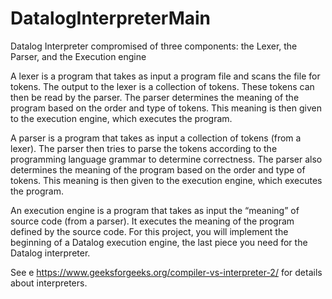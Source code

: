 # DatalogInterpreterMain
 Datalog Interpreter compromised of three components: the Lexer, the Parser, and the Execution engine

A lexer is a program that takes as input a program file and scans the file for tokens. The
output to the lexer is a collection of tokens. These tokens can then be read by the parser.
The parser determines the meaning of the program based on the order and type of tokens.
This meaning is then given to the execution engine, which executes the program.

A parser is a program that takes as input a collection of tokens (from a lexer). The parser
then tries to parse the tokens according to the programming language grammar to determine
correctness. The parser also determines the meaning of the program based on the order and
type of tokens. This meaning is then given to the execution engine, which executes the
program.

An execution engine is a program that takes as input the “meaning” of source code (from a
parser). It executes the meaning of the program defined by the source code. For this project,
you will implement the beginning of a Datalog execution engine, the last piece you need for
the Datalog interpreter.

See e https://www.geeksforgeeks.org/compiler-vs-interpreter-2/ for
details about interpreters.
